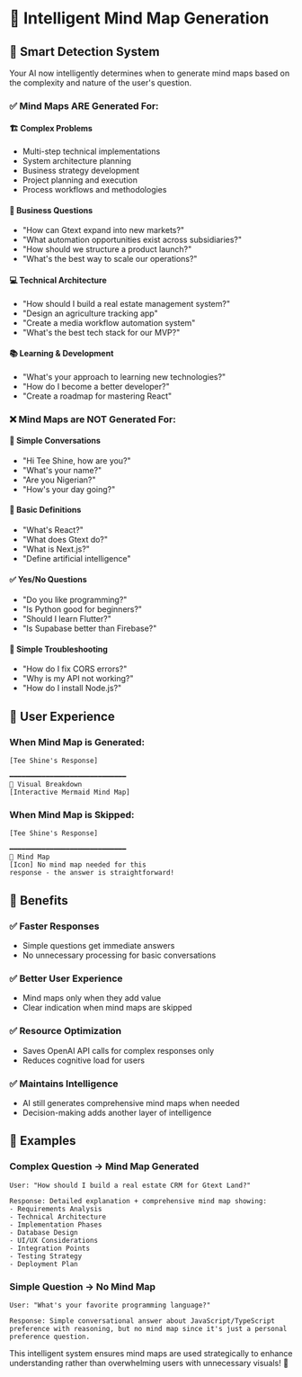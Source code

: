 # 🧠 Intelligent Mind Map Generation

## 🎯 **Smart Detection System**

Your AI now intelligently determines when to generate mind maps based on the complexity and nature of the user's question.

### ✅ **Mind Maps ARE Generated For:**

#### 🏗️ **Complex Problems**
- Multi-step technical implementations
- System architecture planning
- Business strategy development
- Project planning and execution
- Process workflows and methodologies

#### 💼 **Business Questions**
- "How can Gtext expand into new markets?"
- "What automation opportunities exist across subsidiaries?"
- "How should we structure a product launch?"
- "What's the best way to scale our operations?"

#### 💻 **Technical Architecture**
- "How should I build a real estate management system?"
- "Design an agriculture tracking app"
- "Create a media workflow automation system"
- "What's the best tech stack for our MVP?"

#### 📚 **Learning & Development**
- "What's your approach to learning new technologies?"
- "How do I become a better developer?"
- "Create a roadmap for mastering React"

### ❌ **Mind Maps are NOT Generated For:**

#### 💬 **Simple Conversations**
- "Hi Tee Shine, how are you?"
- "What's your name?"
- "Are you Nigerian?"
- "How's your day going?"

#### 📖 **Basic Definitions**
- "What's React?"
- "What does Gtext do?"
- "What is Next.js?"
- "Define artificial intelligence"

#### ✅ **Yes/No Questions**
- "Do you like programming?"
- "Is Python good for beginners?"
- "Should I learn Flutter?"
- "Is Supabase better than Firebase?"

#### 🔧 **Simple Troubleshooting**
- "How do I fix CORS errors?"
- "Why is my API not working?"
- "How do I install Node.js?"

## 🎨 **User Experience**

### **When Mind Map is Generated:**
```
[Tee Shine's Response]

━━━━━━━━━━━━━━━━━━━━━━━━━━━━━
🧠 Visual Breakdown
[Interactive Mermaid Mind Map]
```

### **When Mind Map is Skipped:**
```
[Tee Shine's Response]

━━━━━━━━━━━━━━━━━━━━━━━━━━━━━
🧠 Mind Map
[Icon] No mind map needed for this 
response - the answer is straightforward!
```

## 🚀 **Benefits**

### ✅ **Faster Responses**
- Simple questions get immediate answers
- No unnecessary processing for basic conversations

### ✅ **Better User Experience**
- Mind maps only when they add value
- Clear indication when mind maps are skipped

### ✅ **Resource Optimization**
- Saves OpenAI API calls for complex responses only
- Reduces cognitive load for users

### ✅ **Maintains Intelligence**
- AI still generates comprehensive mind maps when needed
- Decision-making adds another layer of intelligence

## 🎯 **Examples**

### **Complex Question → Mind Map Generated**
```
User: "How should I build a real estate CRM for Gtext Land?"

Response: Detailed explanation + comprehensive mind map showing:
- Requirements Analysis
- Technical Architecture
- Implementation Phases
- Database Design
- UI/UX Considerations
- Integration Points
- Testing Strategy
- Deployment Plan
```

### **Simple Question → No Mind Map**
```
User: "What's your favorite programming language?"

Response: Simple conversational answer about JavaScript/TypeScript preference with reasoning, but no mind map since it's just a personal preference question.
```

This intelligent system ensures mind maps are used strategically to enhance understanding rather than overwhelming users with unnecessary visuals! 🎯
